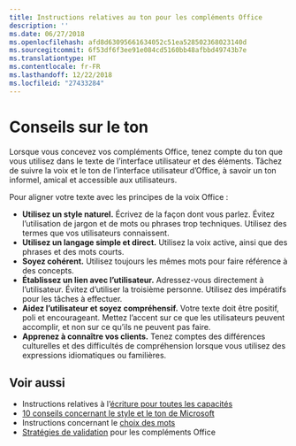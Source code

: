 ```yaml
---
title: Instructions relatives au ton pour les compléments Office
description: ''
ms.date: 06/27/2018
ms.openlocfilehash: afd8d63095661634052c51ea528502368023140d
ms.sourcegitcommit: 6f53df6f3ee91e084cd5160bb48afbbd49743b7e
ms.translationtype: HT
ms.contentlocale: fr-FR
ms.lasthandoff: 12/22/2018
ms.locfileid: "27433284"
---
```

# <a name="voice-guidelines"></a>Conseils sur le ton

Lorsque vous concevez vos compléments Office, tenez compte du ton que vous utilisez dans le texte de l’interface utilisateur et des éléments. Tâchez de suivre la voix et le ton de l’interface utilisateur d’Office, à savoir un ton informel, amical et accessible aux utilisateurs. 

Pour aligner votre texte avec les principes de la voix Office :

- **Utilisez un style naturel.** Écrivez de la façon dont vous parlez. Évitez l’utilisation de jargon et de mots ou phrases trop techniques. Utilisez des termes que vos utilisateurs connaissent.
- **Utilisez un langage simple et direct.** Utilisez la voix active, ainsi que des phrases et des mots courts. 
- **Soyez cohérent.** Utilisez toujours les mêmes mots pour faire référence à des concepts.
- **Établissez un lien avec l’utilisateur.** Adressez-vous directement à l’utilisateur. Évitez d’utiliser la troisième personne. Utilisez des impératifs pour les tâches à effectuer.
- **Aidez l’utilisateur et soyez compréhensif.** Votre texte doit être positif, poli et encourageant. Mettez l’accent sur ce que les utilisateurs peuvent accomplir, et non sur ce qu’ils ne peuvent pas faire.
- **Apprenez à connaître vos clients.** Tenez comptes des différences culturelles et des difficultés de compréhension lorsque vous utilisez des expressions idiomatiques ou familières.

## <a name="see-also"></a>Voir aussi

- Instructions relatives à l’[écriture pour toutes les capacités](https://docs.microsoft.com/style-guide/accessibility/writing-all-abilities)
- [10 conseils concernant le style et le ton de Microsoft](https://docs.microsoft.com/style-guide/top-10-tips-style-voice)
- Instructions concernant le [choix des mots](https://docs.microsoft.com/style-guide/word-choice/)
-  [Stratégies de validation](https://docs.microsoft.com/office/dev/store/validation-policies) pour les compléments Office